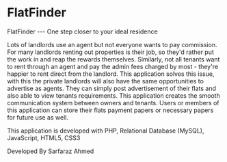 # FlatFinder
FlatFinder --- One step closer to your ideal residence

Lots of landlords use an agent but not everyone wants to pay commission. For many landlords renting out properties is their job, so they'd rather put the work in and reap the rewards themselves. Similarly, not all tenants want to rent through an agent and pay the admin fees charged by most - they're happier to rent direct from the landlord.
This application solves this issue, with this the private landlords will also have the same opportunities to advertise as agents. They can simply post advertisement of their flats and also able to view tenants requirements. This application creates the smooth communication system between owners and tenants. Users or members of this application can store their flats payment papers or necessary papers for future use as well.

This application is developed with PHP, Relational Database (MySQL), JavaScript, HTML5, CSS3 

Developed By Sarfaraz Ahmed
